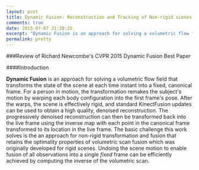```yaml
---
layout: post
title: Dynamic Fusion: Reconstruction and Tracking of Non-rigid scenes in Real-Time
comments: true
date: 2015-07-07 21:20:25
excerpt: "Dynamic Fusion is an approach for solving a volumetric flow field that transforms the state of the scene at each time instant into a fixed, canonical frame."
permalink: pretty
---
```


###Review of Richard Newcombe's CVPR 2015 Dynamic Fusion Best Paper

####Introduction

**Dynamic Fusion** is an approach for solving a volumetric flow field that transforms the state of the scene at each time instant into a fixed, canonical frame. For a person in motion, the transformation remakes the subject's motion by warping each body configuration into the first frame's pose. After the warps, the scene is effectively rigid, and standard KinectFusion updates can be used to obtain a high quality, denoised reconstruction. The progressively denoised reconstruction can then be transformed back into the live frame using the inverse map with each point in the canonical frame transformed to its location in the live frame.
The basic challenge this work solves is the an approach for non-rigid transformation and fusion that retains the optimality properties of volumetric scan fusion which was originally developed for rigid scenes. Undoing the scene motion to enable fusion of all observations into a single _fixed_ frame can be efficiently achieved by computing the inverse of the volumetric scan.